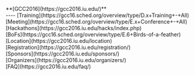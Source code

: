 <div class='linkbox'>
**[GCC2016](https://gcc2016.iu.edu/)**<br />
----
[Training](https://gcc16.sched.org/overview/type/D.x+Training+-+All)<br />
[Meeting](https://gcc16.sched.org/overview/type/E.x+Conference+-+All)<br />
[Hackathons](https://gcc2016.iu.edu/hacks/index.php)<br />
[BoFs](https://gcc16.sched.org/overview/type/E.6+Birds-of-a-feather)<br />
[Location](https://gcc2016.iu.edu/location)<br />
[Registration](https://gcc2016.iu.edu/registration/)<br />
[Sponsors](https://gcc2016.iu.edu/sponsors/)<br />
[Organizers](https://gcc2016.iu.edu/organizers/)<br />
[FAQ](https://gcc2016.iu.edu/faq/)<br />
</div>

